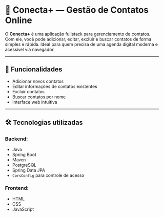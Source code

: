 # 📇 Conecta+ — Gestão de Contatos Online

O **Conecta+** é uma aplicação fullstack para gerenciamento de contatos. Com ele, você pode adicionar, editar, excluir e buscar contatos de forma simples e rápida. Ideal para quem precisa de uma agenda digital moderna e acessível via navegador.

---

## 🚀 Funcionalidades

- Adicionar novos contatos
- Editar informações de contatos existentes
- Excluir contatos
- Buscar contatos por nome
- Interface web intuitiva

---

## 🛠️ Tecnologias utilizadas

### Backend:
- Java
- Spring Boot
- Maven
- PostgreSQL
- Spring Data JPA
- `CorsConfig` para controle de acesso

### Frontend:
- HTML
- CSS
- JavaScript 
